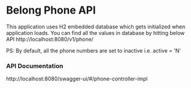 # Belong Phone API

This application uses H2 embedded database which gets initialized when application loads.
You can find all the values in database by hitting below API
http://localhost:8080/v1/phone/

PS: By default, all the phone numbers are set to inactive i.e. active = 'N'


### API Documentation
http://localhost:8080/swagger-ui/#/phone-controller-impl



